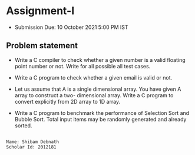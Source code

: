 # Assignment-I

- Submission Due: 10 October 2021 5:00 PM IST

## Problem statement

- Write a C compiler to check whether a given number is a valid floating point number or not. Write
    for all possible all test cases.

- Write a C program to check whether a given email is valid or not.

- Let us assume that A is a single dimensional array. You have given A array to construct a two-
    dimensional array. Write a C program to convert explicitly from 2D array to 1D array.

- Write a C program to benchmark the performance of Selection Sort and Bubble Sort. Total input
    items may be randomly generated and already sorted.
    
##

    Name: Shibam Debnath
    Scholar Id: 2012181
